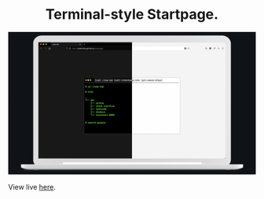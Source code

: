 <h1 align="center">Terminal-style Startpage.</h1>

![Preview](images/screenshot.png)




View live [here](https://shahmilav.github.io/startpage/).
